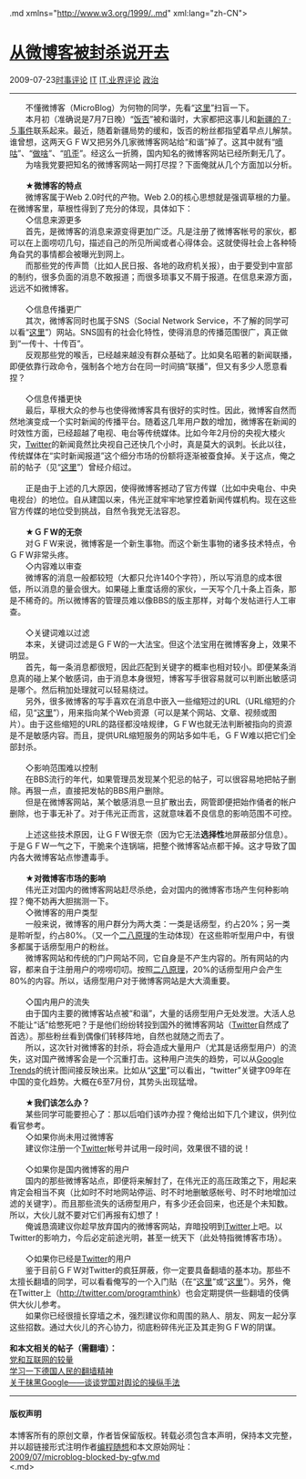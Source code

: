 <!DOCTYPE.md>
.md xmlns="http://www.w3.org/1999/..md" xml:lang="zh-CN">
<head>
<meta http-equiv="Content-Type" content="text.md; charset=utf-8" />
<meta name="generator" content="Python script by program.think@gmail.com" />
<meta name="provider" content="program-think.blogspot.com" />
<link type="text/css" rel="stylesheet" href="../../css/program-think.css" />
<title>从微博客被封杀说开去 - 编程随想的博客</title>
</head>
<body>
<div id="main" style="width:100%;">
<h1><a href="../../index.md" title="回到首页">从微博客被封杀说开去</a></h1>
<div class="post-info"><span class="date-header">2009-07-23</span><a href="../../tags/E697B6E4BA8BE8AF84E8AEBA.md" class="tag">时事评论</a> <a href="../../tags/IT.md" class="tag">IT</a> <a href="../../tags/IT.E4B89AE7958CE8AF84E8AEBA.md" class="tag">IT.业界评论</a> <a href="../../tags/E694BFE6B2BB.md" class="tag">政治</a> </div>
<hr>
<div class="post">
　　不懂微博客（MicroBlog）为何物的同学，先看“<a href="http://zh.wikipedia.org/wiki/%E5%BE%AE%E5%8D%9A%E5%AE%A2" target="_blank" rel="nofollow">这里</a>”扫盲一下。<br />　　本月初（准确说是7月7日晚）“<a href="http://fanfou.com/" target="_blank" rel="nofollow">饭否</a>”被和谐时，大家都把这事儿和<a href="https://docs.google.com/View?docid=dmrm5wh_74gmq59cfg" target="_blank" rel="nofollow">新疆的７·５事件</a>联系起来。最近，随着新疆局势的缓和，饭否的粉丝都指望着早点儿解禁。谁曾想，这两天ＧＦW又把另外几家微博客网站给“和谐”掉了。这其中就有“<a href="http://digu.com/" target="_blank" rel="nofollow">嘀咕</a>”、“<a href="http://zuosa.com/" target="_blank" rel="nofollow">做啥</a>”、“<a href="http://jiwai.de/" target="_blank" rel="nofollow">叽歪</a>”。经这么一折腾，国内知名的微博客网站已经所剩无几了。<br />　　为啥我党要把知名的微博客网站一网打尽捏？下面俺就从几个方面加以分析。<!--program-think--><br /><br />　　★<b>微博客的特点</b><br />　　微博客属于Web 2.0时代的产物。Web 2.0的核心思想就是强调草根的力量。在微博客里，草根性得到了充分的体现，具体如下：<br />　　◇信息来源更多<br />　　首先，是微博客的消息来源变得更加广泛。凡是注册了微博客帐号的家伙，都可以在上面唠叨几句，描述自己的所见所闻或者心得体会。这就使得社会上各种犄角旮旯的事情都会被曝光到网上。<br />　　而那些党的传声筒（比如人民日报、各地的政府机关报），由于要受到中宣部的制约，很多负面的消息不敢报道；而很多琐事又不屑于报道。在信息来源方面，远远不如微博客。<br /><br />　　◇信息传播更广<br />　　其次，微博客同时也属于SNS（Social Network Service，不了解的同学可以看“<a href="http://baike.baidu.com/view/8258.htm" target="_blank" rel="nofollow">这里</a>”）网站。SNS固有的社会化特性，使得消息的传播范围很广，真正做到“一传十、十传百”。<br />　　反观那些党的喉舌，已经越来越没有群众基础了。比如臭名昭著的新闻联播，即便依靠行政命令，强制各个地方台在同一时间搞“联播”，但又有多少人愿意看捏？<br /><br />　　◇信息传播更快<br />　　最后，草根大众的参与也使得微博客具有很好的实时性。因此，微博客自然而然地演变成一个实时新闻的传播平台。随着这几年用户数的增加，微博客在新闻的时效性方面，已经超越了电视、电台等传统媒体。比如今年2月份的央视大楼火灾，<a href="http://twitter.com/" target="_blank" rel="nofollow">Twitter</a>的新闻竟然比央视自己还快几个小时，真是莫大的讽刺。长此以往，传统媒体在“实时新闻报道”这个细分市场的份额将逐渐被蚕食掉。关于这点，俺之前的帖子（见“<a href="../../2009/01/twitter-and-break-news-and-people.md" target="_blank">这里</a>”）曾经介绍过。<br /><br />　　正是由于上述的几大原因，使得微博客撼动了官方传媒（比如中央电台、中央电视台）的地位。自从建国以来，伟光正就牢牢地掌控着新闻传媒机构。现在这些官方传媒的地位受到挑战，自然令我党无法容忍。<br /><br />　　★<b>ＧＦW的无奈</b><br />　　对ＧＦW来说，微博客是一个新生事物。而这个新生事物的诸多技术特点，令ＧＦW非常头疼。<br />　　◇内容难以审查<br />　　微博客的消息一般都较短（大都只允许140个字符），所以写消息的成本很低，所以消息的量会很大。如果碰上重度话痨的家伙，一天写个几十条上百条，那是不稀奇的。所以微博客的管理员难以像BBS的版主那样，对每个发帖进行人工审查。<br /><br />　　◇关键词难以过滤<br />　　本来，关键词过滤是ＧＦW的一大法宝。但这个法宝用在微博客身上，效果不明显。<br />　　首先，每一条消息都很短，因此匹配到关键字的概率也相对较小。即便某条消息真的碰上某个敏感词，由于消息本身很短，博客写手很容易就可以判断出敏感词是哪个。然后稍加处理就可以轻易绕过。<br />　　另外，很多微博客的写手喜欢在消息中嵌入一些缩短过的URL（URL缩短的介绍，见“<a href="http://en.wikipedia.org/wiki/URL_shortening" target="_blank" rel="nofollow">这里</a>”），用来指向某个Web资源（可以是某个网站、文章、视频或图片）。由于这些缩短的URL的路径都没啥规律，ＧＦW也就无法判断被指向的资源是不是敏感内容。而且，提供URL缩短服务的网站多如牛毛，ＧＦW难以把它们全部封杀。<br /><br />　　◇影响范围难以控制<br />　　在BBS流行的年代，如果管理员发现某个犯忌的帖子，可以很容易地把帖子删除。再狠一点，直接把发帖的BBS用户删除。<br />　　但是在微博客网站，某个敏感消息一旦扩散出去，网管即便把始作俑者的帐户删除，也于事无补了。对于伟光正而言，这就意味着不良信息的影响范围不可控。<br /><br />　　上述这些技术原因，让ＧＦW很无奈（因为它无法<b>选择性</b>地屏蔽部分信息）。于是ＧＦW一气之下，干脆来个连锅端，把整个微博客站点都干掉。这才导致了国内各大微博客站点惨遭毒手。<br /><br />　　★<b>对微博客市场的影响</b><br />　　伟光正对国内的微博客网站赶尽杀绝，会对国内的微博客市场产生何种影响捏？俺不妨再大胆揣测一下。<br />　　◇微博客的用户类型<br />　　一般来说，微博客的用户群分为两大类：一类是话痨型，约占20%；另一类是聆听型，约占80%。（又一个<a href="../../2009/02/80-20-principle-0-overview.md" target="_blank">二八原理</a>的生动体现）在这些聆听型用户中，有很多都属于话痨型用户的粉丝。<br />　　微博客网站和传统的门户网站不同，它自身是不产生内容的。所有网站的内容，都来自于注册用户的唠唠叨叨。按照<a href="../../2009/02/80-20-principle-0-overview.md" target="_blank">二八原理</a>，20%的话痨型用户会产生80%的内容。所以，话痨型用户对于微博客网站是大大滴重要。<br /><br />　　◇国内用户的流失<br />　　由于国内主要的微博客站点被“和谐”，大量的话痨型用户无处发泄。大活人总不能让“话”给憋死吧？于是他们纷纷转投到国外的微博客网站（<a href="http://twitter.com/" target="_blank" rel="nofollow">Twitter</a>自然成了首选）。那些粉丝看到偶像们转移阵地，自然也就随之而去了。<br />　　所以，这次针对微博客的封杀，将会造成大量用户（尤其是话痨型用户）的流失，这对国产微博客会是一个沉重打击。这种用户流失的趋势，可以从<a href="http://www.google.com/trends" target="_blank" rel="nofollow">Google Trends</a>的统计图间接反映出来。比如从“<a href="http://www.google.com/trends?q=twitter&amp;ctab=0&amp;geo=cn&amp;geor=all&amp;date=2009" target="_blank" rel="nofollow">这里</a>”可以看出，“twitter”关键字09年在中国的变化趋势。大概在6至7月份，其势头出现猛增。<br /><br />　　★<b>我们该怎么办？</b><br />　　某些同学可能要担心了：那以后咱们该咋办捏？俺给出如下几个建议，供列位看官参考。<br />　　◇如果你尚未用过微博客<br />　　建议你注册一个<a href="http://twitter.com/" target="_blank" rel="nofollow">Twitter</a>帐号并试用一段时间，效果很不错的说！<br /><br />　　◇如果你是国内微博客的用户<br />　　国内的那些微博客站点，即便将来解封了，在伟光正的高压政策之下，用起来肯定会相当不爽（比如时不时地网站停运、时不时地删敏感帐号、时不时地增加过滤的关键字）。而且那些流失的话痨型用户，有多少还会回来，也还是个未知数。所以，大伙儿就不要对它们再报有幻想了！<br />　　俺诚恳滴建议你趁早放弃国内的微博客网站，弃暗投明到<a href="http://twitter.com/" target="_blank" rel="nofollow">Twitter</a>上吧。以Twitter的影响力，今后必定前途光明，甚至一统天下（此处特指微博客市场）。<br /><br />　　◇如果你已经是<a href="http://twitter.com/" target="_blank" rel="nofollow">Twitter</a>的用户<br />　　鉴于目前ＧＦW对Twitter的疯狂屏蔽，你一定要具备翻墙的基本功。那些不太擅长翻墙的同学，可以看看俺写的一个入门贴（在“<a href="http://program-think.spaces.live.com/mmm2009-09-01_09.47/blog/cns!F5B0090663FEEADA!144.entry" target="_blank">这里</a>”或“<a href="http://docs.google.com/View?docid=0AbZnRSbuUv3sZGNwNXg4NDNfMTRjd25uZ2Zkcw" target="_blank">这里</a>”）。另外，俺在Twitter上（<a href="http://twitter.com/programthink" target="_blank">http://twitter.com/programthink</a>）也会定期提供一些翻墙的伎俩供大伙儿参考。<br />　　如果你已经很擅长穿墙之术，强烈建议你和周围的熟人、朋友、网友一起分享这些招数。通过大伙儿的齐心协力，彻底粉碎伟光正及其走狗ＧＦW的阴谋。<br /><br /><b>和本文相关的帖子（需翻墙）：</b><br /><a href="../../2009/07/party-pk-internet.md" target="_blank">党和互联网的较量</a><br /><a href="../../2009/07/break-through-berlin-wall.md" target="_blank">学习一下德国人民的翻墙精神</a><br /><a href="../../2010/03/party-control-news-media.md" target="_blank">关于抹黑Google——谈谈党国对舆论的操纵手法</a><div class="blogger-post-footer">
</div>
<hr>
<div class="copyright">
<h4>版权声明</h4>
本博客所有的原创文章，作者皆保留版权。转载必须包含本声明，保持本文完整，并以超链接形式注明作者<a href="mailto:program.think@gmail.com">编程随想</a>和本文原始网址：<br>
<a href="2009/07/microblog-blocked-by-gfw.md">2009/07/microblog-blocked-by-gfw.md</a>
</div>
</div>
</body>
<.md>
